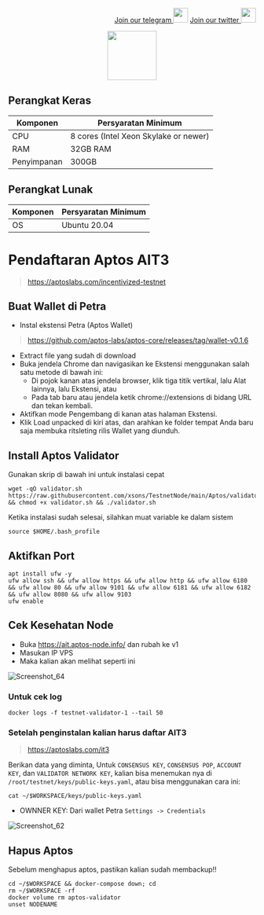<p style="font-size:14px" align="right">
<a href="https://t.me/BeritaCryptoo" target="_blank">Join our telegram <img src="https://user-images.githubusercontent.com/50621007/183283867-56b4d69f-bc6e-4939-b00a-72aa019d1aea.png" width="30"/></a>
<a href="https://twitter.com/BeritaCryptoo" target="_blank">Join our twitter <img src="https://user-images.githubusercontent.com/108946833/184274157-08210464-fa03-493d-b01c-2420c67a524f.jpg" width="30"/></a>
</p>

<p align="center">
  <img width="100" height="auto" src="https://user-images.githubusercontent.com/50621007/165930080-4f541b46-1ae3-461c-acc9-de72d7ab93b7.png">
</p>

## Perangkat Keras

|  Komponen |  Persyaratan Minimum |
| ------------ | ------------ |
| CPU  | 8 cores (Intel Xeon Skylake or newer) |
| RAM | 32GB RAM  |
| Penyimpanan  | 300GB |

## Perangkat Lunak

|Komponen | Persyaratan Minimum |
| ------------ | ------------ |
| OS | Ubuntu 20.04 | 

# Pendaftaran Aptos AIT3
> https://aptoslabs.com/incentivized-testnet
## Buat Wallet di Petra
- Instal ekstensi Petra (Aptos Wallet)
> https://github.com/aptos-labs/aptos-core/releases/tag/wallet-v0.1.6
- Extract file yang sudah di download
- Buka jendela Chrome dan navigasikan ke Ekstensi menggunakan salah satu metode di bawah ini:
   - Di pojok kanan atas jendela browser, klik tiga titik vertikal, lalu Alat lainnya, lalu Ekstensi, atau
   - Pada tab baru atau jendela ketik chrome://extensions di bidang URL dan tekan kembali.
- Aktifkan mode Pengembang di kanan atas halaman Ekstensi.
- Klik Load unpacked di kiri atas, dan arahkan ke folder tempat Anda baru saja membuka ritsleting rilis Wallet yang diunduh.

## Install Aptos Validator 
Gunakan skrip di bawah ini untuk instalasi cepat
```console
wget -qO validator.sh https://raw.githubusercontent.com/xsons/TestnetNode/main/Aptos/validator.sh && chmod +x validator.sh && ./validator.sh
```
Ketika instalasi sudah selesai, silahkan muat variable ke dalam sistem 
```console
source $HOME/.bash_profile
```
## Aktifkan Port
```console
apt install ufw -y
ufw allow ssh && ufw allow https && ufw allow http && ufw allow 6180 && ufw allow 80 && ufw allow 9101 && ufw allow 6181 && ufw allow 6182 && ufw allow 8080 && ufw allow 9103
ufw enable
```
## Cek Kesehatan Node
- Buka https://ait.aptos-node.info/ dan rubah ke v1 
- Masukan IP VPS
- Maka kalian akan melihat seperti ini

![Screenshot_64](https://user-images.githubusercontent.com/108946833/185759982-7dc47140-603f-4258-aa43-b5c77f4148be.png)

### Untuk cek log
```console
docker logs -f testnet-validator-1 --tail 50
```
### Setelah penginstalan kalian harus daftar AIT3
> https://aptoslabs.com/it3

Berikan data yang diminta, Untuk `CONSENSUS KEY`, `CONSENSUS POP`, `ACCOUNT KEY`, dan `VALIDATOR NETWORK KEY`, kalian bisa menemukan nya di `/root/testnet/keys/public-keys.yaml`, atau bisa menggunakan cara ini:

```console
cat ~/$WORKSPACE/keys/public-keys.yaml
```
- OWNNER KEY: Dari wallet Petra `Settings -> Credentials` 

![Screenshot_62](https://user-images.githubusercontent.com/108946833/185756834-8613b9da-a7ec-408a-9c0c-184e82e0f337.png)

## Hapus Aptos
Sebelum menghapus aptos, pastikan kalian sudah membackup!!
```console
cd ~/$WORKSPACE && docker-compose down; cd
rm ~/$WORKSPACE -rf
docker volume rm aptos-validator
unset NODENAME
```
